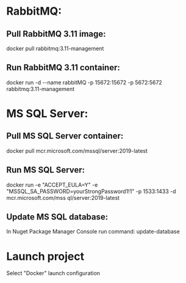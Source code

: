 # RabbitMQ:

## Pull RabbitMQ 3.11 image:

docker pull rabbitmq:3.11-management

## Run RabbitMQ 3.11 container:

docker run -d --name rabbitMQ -p 15672:15672 -p 5672:5672 rabbitmq:3.11-management



# MS SQL Server:

## Pull MS SQL Server container:

docker pull mcr.microsoft.com/mssql/server:2019-latest

## Run MS SQL Server:

docker run -e "ACCEPT_EULA=Y" -e "MSSQL_SA_PASSWORD=yourStrongPassword1!1" -p 1533:1433 -d mcr.microsoft.com/mss
ql/server:2019-latest

## Update MS SQL database:

In Nuget Package Manager Console run command: 
update-database

# Launch project

Select "Docker" launch configuration
